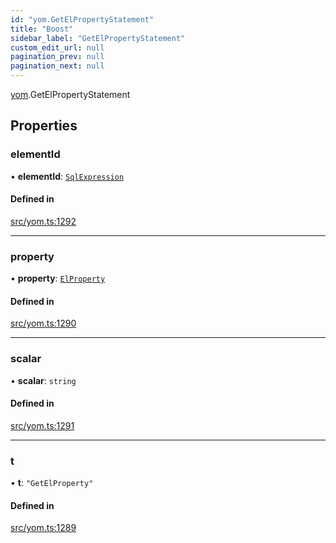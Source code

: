 ```yaml
---
id: "yom.GetElPropertyStatement"
title: "Boost"
sidebar_label: "GetElPropertyStatement"
custom_edit_url: null
pagination_prev: null
pagination_next: null
---
```


[yom](../namespaces/yom.md).GetElPropertyStatement

## Properties

### elementId

• **elementId**: [`SqlExpression`](../namespaces/yom.md#sqlexpression)

#### Defined in

[src/yom.ts:1292](https://github.com/yolmio/boost/blob/5cada48/src/yom.ts#L1292)

___

### property

• **property**: [`ElProperty`](../namespaces/yom.md#elproperty)

#### Defined in

[src/yom.ts:1290](https://github.com/yolmio/boost/blob/5cada48/src/yom.ts#L1290)

___

### scalar

• **scalar**: `string`

#### Defined in

[src/yom.ts:1291](https://github.com/yolmio/boost/blob/5cada48/src/yom.ts#L1291)

___

### t

• **t**: ``"GetElProperty"``

#### Defined in

[src/yom.ts:1289](https://github.com/yolmio/boost/blob/5cada48/src/yom.ts#L1289)
